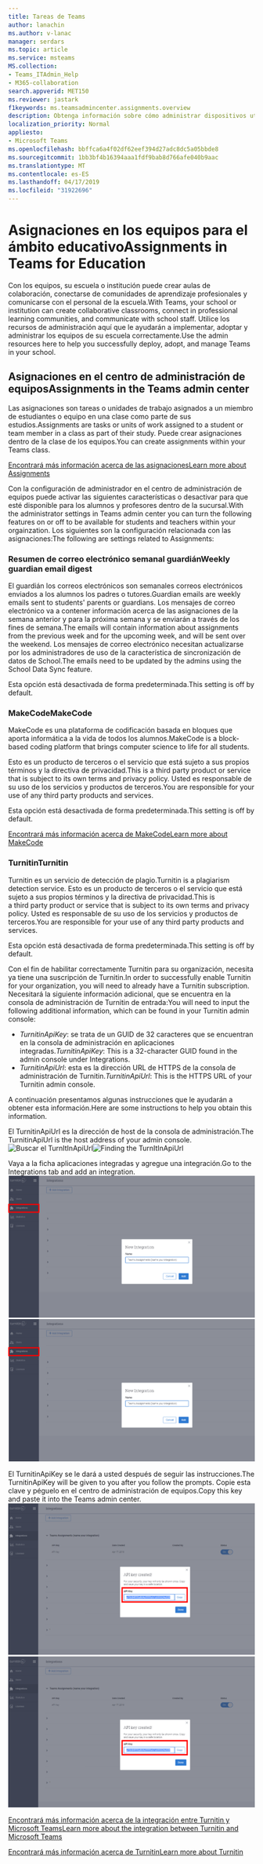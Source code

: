 ```yaml
---
title: Tareas de Teams
author: lanachin
ms.author: v-lanac
manager: serdars
ms.topic: article
ms.service: msteams
MS.collection:
- Teams_ITAdmin_Help
- M365-collaboration
search.appverid: MET150
ms.reviewer: jastark
f1keywords: ms.teamsadmincenter.assignments.overview
description: Obtenga información sobre cómo administrar dispositivos utilizados con los equipos de la organización.
localization_priority: Normal
appliesto:
- Microsoft Teams
ms.openlocfilehash: bbffca6a4f02df62eef394d27adc8dc5a05bbde8
ms.sourcegitcommit: 1bb3bf4b16394aaa1fdf9bab8d766afe040b9aac
ms.translationtype: MT
ms.contentlocale: es-ES
ms.lasthandoff: 04/17/2019
ms.locfileid: "31922696"
---
```

# <a name="assignments-in-teams-for-education"></a><span data-ttu-id="30ea0-103">Asignaciones en los equipos para el ámbito educativo</span><span class="sxs-lookup"><span data-stu-id="30ea0-103">Assignments in Teams for Education</span></span>

<span data-ttu-id="30ea0-104">Con los equipos, su escuela o institución puede crear aulas de colaboración, conectarse de comunidades de aprendizaje profesionales y comunicarse con el personal de la escuela.</span><span class="sxs-lookup"><span data-stu-id="30ea0-104">With Teams, your school or institution can create collaborative classrooms, connect in professional learning communities, and communicate with school staff.</span></span> <span data-ttu-id="30ea0-105">Utilice los recursos de administración aquí que le ayudarán a implementar, adoptar y administrar los equipos de su escuela correctamente.</span><span class="sxs-lookup"><span data-stu-id="30ea0-105">Use the admin resources here to help you successfully deploy, adopt, and manage Teams in your school.</span></span>  

## <a name="assignments-in-the-teams-admin-center"></a><span data-ttu-id="30ea0-106">Asignaciones en el centro de administración de equipos</span><span class="sxs-lookup"><span data-stu-id="30ea0-106">Assignments in the Teams admin center</span></span>
<span data-ttu-id="30ea0-107">Las asignaciones son tareas o unidades de trabajo asignados a un miembro de estudiantes o equipo en una clase como parte de sus estudios.</span><span class="sxs-lookup"><span data-stu-id="30ea0-107">Assignments are tasks or units of work assigned to a student or team member in a class as part of their study.</span></span> <span data-ttu-id="30ea0-108">Puede crear asignaciones dentro de la clase de los equipos.</span><span class="sxs-lookup"><span data-stu-id="30ea0-108">You can create assignments within your Teams class.</span></span>

[<span data-ttu-id="30ea0-109">Encontrará más información acerca de las asignaciones</span><span class="sxs-lookup"><span data-stu-id="30ea0-109">Learn more about Assignments</span></span>](https://support.office.com/article/microsoft-teams-5aa4431a-8a3c-4aa5-87a6-b6401abea114?ui=en-US&rs=en-IE&ad=IE#ID0EAABAAA=Assignments)

<span data-ttu-id="30ea0-110">Con la configuración de administrador en el centro de administración de equipos puede activar las siguientes características o desactivar para que esté disponible para los alumnos y profesores dentro de la sucursal.</span><span class="sxs-lookup"><span data-stu-id="30ea0-110">With the administrator settings in Teams admin center you can turn the following features on or off to be available for students and teachers within your orgainzation.</span></span> <span data-ttu-id="30ea0-111">Los siguientes son la configuración relacionada con las asignaciones:</span><span class="sxs-lookup"><span data-stu-id="30ea0-111">The following are settings related to Assignments:</span></span>

### <a name="weekly-guardian-email-digest"></a><span data-ttu-id="30ea0-112">Resumen de correo electrónico semanal guardián</span><span class="sxs-lookup"><span data-stu-id="30ea0-112">Weekly guardian email digest</span></span>
<span data-ttu-id="30ea0-113">El guardián los correos electrónicos son semanales correos electrónicos enviados a los alumnos los padres o tutores.</span><span class="sxs-lookup"><span data-stu-id="30ea0-113">Guardian emails are weekly emails sent to students' parents or guardians.</span></span> <span data-ttu-id="30ea0-114">Los mensajes de correo electrónico va a contener información acerca de las asignaciones de la semana anterior y para la próxima semana y se enviarán a través de los fines de semana.</span><span class="sxs-lookup"><span data-stu-id="30ea0-114">The emails will contain information about assignments from the previous week and for the upcoming week, and will be sent over the weekend.</span></span> <span data-ttu-id="30ea0-115">Los mensajes de correo electrónico necesitan actualizarse por los administradores de uso de la característica de sincronización de datos de School.</span><span class="sxs-lookup"><span data-stu-id="30ea0-115">The emails need to be updated by the admins using the School Data Sync feature.</span></span>

<span data-ttu-id="30ea0-116">Esta opción está desactivada de forma predeterminada.</span><span class="sxs-lookup"><span data-stu-id="30ea0-116">This setting is off by default.</span></span>

### <a name="makecode"></a><span data-ttu-id="30ea0-117">MakeCode</span><span class="sxs-lookup"><span data-stu-id="30ea0-117">MakeCode</span></span>
<span data-ttu-id="30ea0-118">MakeCode es una plataforma de codificación basada en bloques que aporta informática a la vida de todos los alumnos.</span><span class="sxs-lookup"><span data-stu-id="30ea0-118">MakeCode is a block-based coding platform that brings computer science to life for all students.</span></span> 

<span data-ttu-id="30ea0-119">Esto es un producto de terceros o el servicio que está sujeto a sus propios términos y la directiva de privacidad.</span><span class="sxs-lookup"><span data-stu-id="30ea0-119">This is a third party product or service that is subject to its own terms and privacy policy.</span></span> <span data-ttu-id="30ea0-120">Usted es responsable de su uso de los servicios y productos de terceros.</span><span class="sxs-lookup"><span data-stu-id="30ea0-120">You are responsible for your use of any third party products and services.</span></span>

<span data-ttu-id="30ea0-121">Esta opción está desactivada de forma predeterminada.</span><span class="sxs-lookup"><span data-stu-id="30ea0-121">This setting is off by default.</span></span>

[<span data-ttu-id="30ea0-122">Encontrará más información acerca de MakeCode</span><span class="sxs-lookup"><span data-stu-id="30ea0-122">Learn more about MakeCode</span></span>](https://www.microsoft.com/${locale}/makecode)

### <a name="turnitin"></a><span data-ttu-id="30ea0-123">Turnitin</span><span class="sxs-lookup"><span data-stu-id="30ea0-123">Turnitin</span></span>

<span data-ttu-id="30ea0-124">Turnitin es un servicio de detección de plagio.</span><span class="sxs-lookup"><span data-stu-id="30ea0-124">Turnitin is a plagiarism detection service.</span></span> <span data-ttu-id="30ea0-125">Esto es un producto de terceros o el servicio que está sujeto a sus propios términos y la directiva de privacidad.</span><span class="sxs-lookup"><span data-stu-id="30ea0-125">This is a third party product or service that is subject to its own terms and privacy policy.</span></span> <span data-ttu-id="30ea0-126">Usted es responsable de su uso de los servicios y productos de terceros.</span><span class="sxs-lookup"><span data-stu-id="30ea0-126">You are responsible for your use of any third party products and services.</span></span>

<span data-ttu-id="30ea0-127">Esta opción está desactivada de forma predeterminada.</span><span class="sxs-lookup"><span data-stu-id="30ea0-127">This setting is off by default.</span></span>

<span data-ttu-id="30ea0-128">Con el fin de habilitar correctamente Turnitin para su organización, necesita ya tiene una suscripción de Turnitin.</span><span class="sxs-lookup"><span data-stu-id="30ea0-128">In order to successfully enable Turnitin for your organization, you will need to already have a Turnitin subscription.</span></span> <span data-ttu-id="30ea0-129">Necesitará la siguiente información adicional, que se encuentra en la consola de administración de Turnitin de entrada:</span><span class="sxs-lookup"><span data-stu-id="30ea0-129">You will need to input the following additional information, which can be found in your Turnitin admin console:</span></span>

  * <span data-ttu-id="30ea0-130">_TurnitinApiKey_: se trata de un GUID de 32 caracteres que se encuentran en la consola de administración en aplicaciones integradas.</span><span class="sxs-lookup"><span data-stu-id="30ea0-130">_TurnitinApiKey_: This is a 32-character GUID found in the admin console under Integrations.</span></span>
  * <span data-ttu-id="30ea0-131">_TurnitinApiUrl_: esta es la dirección URL de HTTPS de la consola de administración de Turnitin.</span><span class="sxs-lookup"><span data-stu-id="30ea0-131">_TurnitinApiUrl_: This is the HTTPS URL of your Turnitin admin console.</span></span>

<span data-ttu-id="30ea0-132">A continuación presentamos algunas instrucciones que le ayudarán a obtener esta información.</span><span class="sxs-lookup"><span data-stu-id="30ea0-132">Here are some instructions to help you obtain this information.</span></span>

<span data-ttu-id="30ea0-133">El TurnitinApiUrl es la dirección de host de la consola de administración.</span><span class="sxs-lookup"><span data-stu-id="30ea0-133">The TurnitinApiUrl is the host address of your admin console.</span></span>
<span data-ttu-id="30ea0-134">![Buscar el TurnItInApiUrl](./educationImages/Assignments_mopo_turnitin1.png)</span><span class="sxs-lookup"><span data-stu-id="30ea0-134">![Finding the TurnItInApiUrl](./educationImages/Assignments_mopo_turnitin1.png)</span></span>

<span data-ttu-id="30ea0-135">Vaya a la ficha aplicaciones integradas y agregue una integración.</span><span class="sxs-lookup"><span data-stu-id="30ea0-135">Go to the Integrations tab and add an integration.</span></span>
<span data-ttu-id="30ea0-136">![Buscar el TurnItInApiUrl](./educationImages/Assignments_mopo_turnitin2.png)</span><span class="sxs-lookup"><span data-stu-id="30ea0-136">![Finding the TurnItInApiUrl](./educationImages/Assignments_mopo_turnitin2.png)</span></span>

<span data-ttu-id="30ea0-137">El TurnitinApiKey se le dará a usted después de seguir las instrucciones.</span><span class="sxs-lookup"><span data-stu-id="30ea0-137">The TurnitinApiKey will be given to you after you follow the prompts.</span></span> <span data-ttu-id="30ea0-138">Copie esta clave y péguelo en el centro de administración de equipos.</span><span class="sxs-lookup"><span data-stu-id="30ea0-138">Copy this key and paste it into the Teams admin center.</span></span> 
<span data-ttu-id="30ea0-139">![Buscar el TurnItInApiUrl](./educationImages/Assignments_mopo_turnitin3.png)</span><span class="sxs-lookup"><span data-stu-id="30ea0-139">![Finding the TurnItInApiUrl](./educationImages/Assignments_mopo_turnitin3.png)</span></span>

[<span data-ttu-id="30ea0-140">Encontrará más información acerca de la integración entre Turnitin y Microsoft Teams</span><span class="sxs-lookup"><span data-stu-id="30ea0-140">Learn more about the integration between Turnitin and Microsoft Teams</span></span>](https://www.turnitin.com/products/feedback-studio/microsoft-teams-integration)

[<span data-ttu-id="30ea0-141">Encontrará más información acerca de Turnitin</span><span class="sxs-lookup"><span data-stu-id="30ea0-141">Learn more about Turnitin</span></span>](https://www.turnitin.com/)